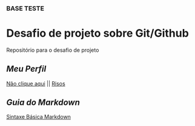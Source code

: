 ### BASE TESTE ###

# Desafio de projeto sobre Git/Github
Repositório para o desafio de projeto

## *Meu Perfil*
[Não clique aqui](https://i.postimg.cc/g0RZtR14/mamaco.jpg) || [Risos](https://github.com/LHTCardoso)

## *Guia do Markdown*
[Sintaxe Básica Markdown](https://www.markdownguide.org/basic-syntax/)
